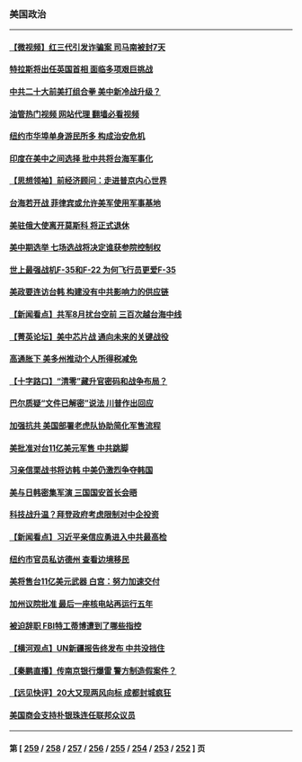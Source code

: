 ### 美国政治
---
#### [【微视频】红三代引发诈骗案 司马南被封7天](../../pages/ncid1078159/n13817832.md?09060045) 
#### [特拉斯将出任英国首相 面临多项艰巨挑战](../../pages/ncid1078159/n13817670.md?09060045) 
#### [中共二十大前美打组合拳 美中新冷战升级？](../../pages/ncid1078159/n13817586.md?09060045) 
#### [油管热门视频 网站代理 翻墙必看视频](http://209.222.30.114:81/youtube.html?09060045)
#### [纽约市华埠单身游民所多 构成治安危机](../../pages/ncid1078159/n13817512.md?09060045) 
#### [印度在美中之间选择 批中共将台海军事化](../../pages/ncid1078159/n13817426.md?09060045) 
#### [【思想领袖】前经济顾问：走进普京内心世界](../../pages/ncid1078159/n13799758.md?09060045) 
#### [台海若开战 菲律宾或允许美军使用军事基地](../../pages/ncid1078159/n13817337.md?09060045) 
#### [美驻俄大使离开莫斯科 将正式退休](../../pages/ncid1078159/n13817314.md?09060045) 
#### [美中期选举 七场选战将决定谁获参院控制权](../../pages/ncid1078159/n13817262.md?09060045) 
#### [世上最强战机F-35和F-22 为何飞行员更爱F-35](../../pages/ncid1078159/n13814896.md?09060045) 
#### [美政要连访台韩 构建没有中共影响力的供应链](../../pages/ncid1078159/n13817079.md?09060045) 
#### [【新闻看点】共军8月扰台空前 三百次越台海中线](../../pages/ncid1078159/n13817009.md?09060045) 
#### [【菁英论坛】美中芯片战 通向未来的关键战役](../../pages/ncid1078159/n13817010.md?09060045) 
#### [高通胀下 美多州推动个人所得税减免](../../pages/ncid1078159/n13816966.md?09060045) 
#### [【十字路口】“清零”藏升官密码和战争布局？](../../pages/ncid1078159/n13816853.md?09060045) 
#### [巴尔质疑“文件已解密”说法 川普作出回应](../../pages/ncid1078159/n13816988.md?09060045) 
#### [加强抗共 美国部署老虎队协助简化军售流程](../../pages/ncid1078159/n13816978.md?09060045) 
#### [美批准对台11亿美元军售 中共跳脚](../../pages/ncid1078159/n13816926.md?09060045) 
#### [习亲信栗战书将访韩 中美仍激烈争夺韩国](../../pages/ncid1078159/n13816954.md?09060045) 
#### [美与日韩密集军演 三国国安首长会晤](../../pages/ncid1078159/n13816922.md?09060045) 
#### [科技战升温？拜登政府考虑限制对中企投资](../../pages/ncid1078159/n13816661.md?09060045) 
#### [【新闻看点】习近平亲信应勇进入中共最高检](../../pages/ncid1078159/n13816481.md?09060045) 
#### [纽约市官员私访德州 查看边境移民](../../pages/ncid1078159/n13816619.md?09060045) 
#### [美将售台11亿美元武器 白宫：努力加速交付](../../pages/ncid1078159/n13816609.md?09060045) 
#### [加州议院批准 最后一座核电站再运行五年](../../pages/ncid1078159/n13816504.md?09060045) 
#### [被迫辞职 FBI特工蒂博遭到了哪些指控](../../pages/ncid1078159/n13815592.md?09060045) 
#### [【横河观点】UN新疆报告终发布 中共没挡住](../../pages/ncid1078159/n13816447.md?09060045) 
#### [【秦鹏直播】传南京银行爆雷 警方制造假案件？](../../pages/ncid1078159/n13816478.md?09060045) 
#### [【远见快评】20大又现两风向标 成都封城疯狂](../../pages/ncid1078159/n13816482.md?09060045) 
#### [美国商会支持朴银珠连任联邦众议员](../../pages/ncid1078159/n13816458.md?09060045) 

---
#### 第 [ [259](./259.md?09060045) / [258](./258.md?09060045) / [257](./257.md?09060045) / [256](./256.md?09060045) / [255](./255.md?09060045) / [254](./254.md?09060045) / [253](./253.md?09060045) / [252](./252.md?09060045) ] 页

